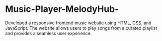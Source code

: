 # Music-Player-MelodyHub-
Developed a responsive frontend music website using HTML, CSS, and JavaScript. The website allows users to play songs from a curated playlist and provides a seamless user experience.
